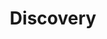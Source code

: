 ---
title: Discovery
layout: tag
author_profile: false
taxonomy: Discovery
permalink: /detections/discovery
sidebar:
  nav: "detections"
---